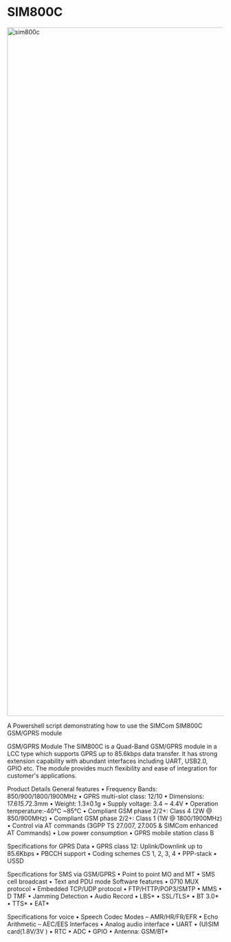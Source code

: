 # SIM800C




<img width="1600" height="1600" alt="sim800c" src="https://github.com/user-attachments/assets/5e361cc0-a5ad-4308-9008-102012de3010" />


A Powershell script demonstrating how to use the SIMCom SIM800C GSM/GPRS module

GSM/GPRS Module
The SIM800C is a Quad-Band GSM/GPRS module in a LCC type which supports GPRS up to 85.6kbps data transfer. It has strong extension capability with abundant interfaces including UART, USB2.0, GPIO etc. The module provides much flexibility and ease of integration for customer's applications.

Product Details
General features
• Frequency Bands: 850/900/1800/1900MHz
• GPRS multi-slot class: 12/10
• Dimensions: 17.6*15.7*2.3mm
• Weight: 1.3±0.1g
• Supply voltage: 3.4 ~ 4.4V
• Operation temperature:-40℃ ~85℃
• Compliant GSM phase 2/2+: Class 4 (2W @ 850/900MHz)
• Compliant GSM phase 2/2+: Class 1 (1W @ 1800/1900MHz)
• Control via AT commands (3GPP TS 27.007, 27.005 & SIMCom enhanced AT Commands)
• Low power consumption
• GPRS mobile station class B
 
Specifications for GPRS Data
• GPRS class 12: Uplink/Downlink up to 85.6Kbps
• PBCCH support
• Coding schemes CS 1, 2, 3, 4
• PPP-stack
• USSD
 
Specifications for SMS via GSM/GPRS
• Point to point MO and MT
• SMS cell broadcast
• Text and PDU mode
Software features
• 0710 MUX protocol
• Embedded TCP/UDP protocol
• FTP/HTTP/POP3/SMTP
• MMS
• D TMF
• Jamming Detection
• Audio Record
• LBS*
• SSL/TLS*
• BT 3.0*
• TTS*
• EAT*
 
Specifications for voice
• Speech Codec Modes
– AMR/HR/FR/EFR
• Echo Arithmetic
– AEC/EES
Interfaces
• Analog audio interface
• UART
• (U)SIM card(1.8V/3V )
• RTC
• ADC
• GPIO
• Antenna: GSM/BT*
